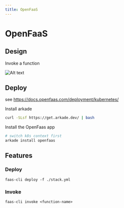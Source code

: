 ```yaml
---
title: OpenFaaS
---
```


# OpenFaaS

## Design

Invoke a function

![Alt text](https://docs.openfaas.com/images/invoke.png)

## Deploy

see https://docs.openfaas.com/deployment/kubernetes/

Install arkade

```sh
curl -SLsf https://get.arkade.dev/ | bash
```

Install the OpenFaas app

```sh
# switch k8s context first
arkade install openfaas
```

## Features

### Deploy

`faas-cli deploy -f ./stack.yml`

### Invoke

`faas-cli invoke <function-name>`
